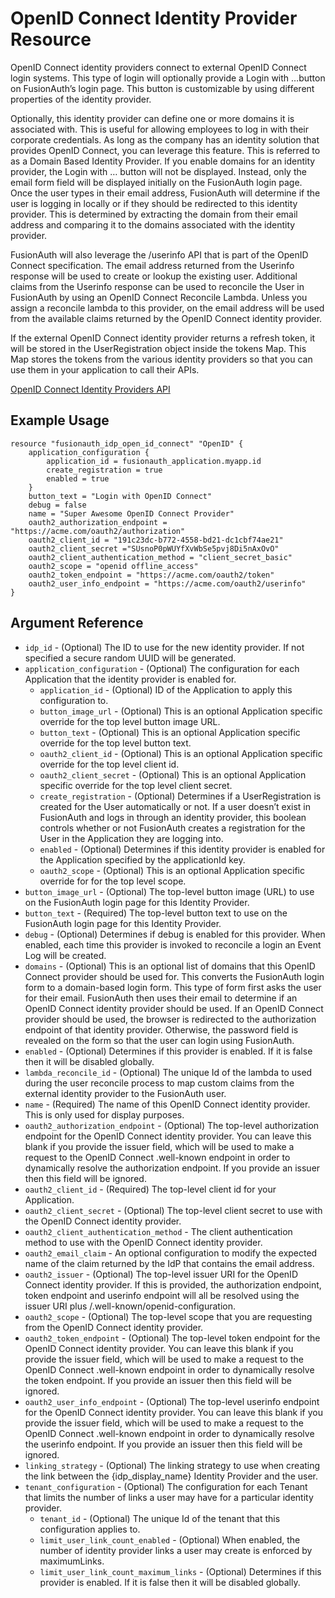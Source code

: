 # OpenID Connect Identity Provider Resource

OpenID Connect identity providers connect to external OpenID Connect login systems. This type of login will optionally provide a Login with …​ button on FusionAuth’s login page. This button is customizable by using different properties of the identity provider.

Optionally, this identity provider can define one or more domains it is associated with. This is useful for allowing employees to log in with their corporate credentials. As long as the company has an identity solution that provides OpenID Connect, you can leverage this feature. This is referred to as a Domain Based Identity Provider. If you enable domains for an identity provider, the Login with …​ button will not be displayed. Instead, only the email form field will be displayed initially on the FusionAuth login page. Once the user types in their email address, FusionAuth will determine if the user is logging in locally or if they should be redirected to this identity provider. This is determined by extracting the domain from their email address and comparing it to the domains associated with the identity provider.

FusionAuth will also leverage the /userinfo API that is part of the OpenID Connect specification. The email address returned from the Userinfo response will be used to create or lookup the existing user. Additional claims from the Userinfo response can be used to reconcile the User in FusionAuth by using an OpenID Connect Reconcile Lambda. Unless you assign a reconcile lambda to this provider, on the email address will be used from the available claims returned by the OpenID Connect identity provider.

If the external OpenID Connect identity provider returns a refresh token, it will be stored in the UserRegistration object inside the tokens Map. This Map stores the tokens from the various identity providers so that you can use them in your application to call their APIs.

[OpenID Connect Identity Providers API](https://fusionauth.io/docs/v1/tech/apis/identity-providers/openid-connect)

## Example Usage

```hcl
resource "fusionauth_idp_open_id_connect" "OpenID" {
    application_configuration {
        application_id = fusionauth_application.myapp.id
        create_registration = true
        enabled = true
    }
    button_text = "Login with OpenID Connect"
    debug = false
    name = "Super Awesome OpenID Connect Provider"
    oauth2_authorization_endpoint = "https://acme.com/oauth2/authorization"
    oauth2_client_id = "191c23dc-b772-4558-bd21-dc1cbf74ae21"
    oauth2_client_secret ="SUsnoP0pWUYfXvWbSe5pvj8Di5nAxOvO"
    oauth2_client_authentication_method = "client_secret_basic"
    oauth2_scope = "openid offline_access"
    oauth2_token_endpoint = "https://acme.com/oauth2/token"
    oauth2_user_info_endpoint = "https://acme.com/oauth2/userinfo"
}
```

## Argument Reference

* `idp_id` - (Optional) The ID to use for the new identity provider. If not specified a secure random UUID will be generated.
* `application_configuration` - (Optional) The configuration for each Application that the identity provider is enabled for.
    - `application_id` - (Optional) ID of the Application to apply this configuration to.
    - `button_image_url` - (Optional) This is an optional Application specific override for the top level button image URL.
    - `button_text` - (Optional) This is an optional Application specific override for the top level button text.
    - `oauth2_client_id` - (Optional) This is an optional Application specific override for the top level client id.
    - `oauth2_client_secret` - (Optional) This is an optional Application specific override for the top level client secret.
    - `create_registration` - (Optional) Determines if a UserRegistration is created for the User automatically or not. If a user doesn’t exist in FusionAuth and logs in through an identity provider, this boolean controls whether or not FusionAuth creates a registration for the User in the Application they are logging into.
    - `enabled` - (Optional) Determines if this identity provider is enabled for the Application specified by the applicationId key.
    - `oauth2_scope` - (Optional) This is an optional Application specific override for for the top level scope.
* `button_image_url` - (Optional) The top-level button image (URL) to use on the FusionAuth login page for this Identity Provider.
* `button_text` - (Required) The top-level button text to use on the FusionAuth login page for this Identity Provider.
* `debug` - (Optional) Determines if debug is enabled for this provider. When enabled, each time this provider is invoked to reconcile a login an Event Log will be created.
* `domains` - (Optional) This is an optional list of domains that this OpenID Connect provider should be used for. This converts the FusionAuth login form to a domain-based login form. This type of form first asks the user for their email. FusionAuth then uses their email to determine if an OpenID Connect identity provider should be used. If an OpenID Connect provider should be used, the browser is redirected to the authorization endpoint of that identity provider. Otherwise, the password field is revealed on the form so that the user can login using FusionAuth.
* `enabled` - (Optional) Determines if this provider is enabled. If it is false then it will be disabled globally.
* `lambda_reconcile_id` - (Optional) The unique Id of the lambda to used during the user reconcile process to map custom claims from the external identity provider to the FusionAuth user.
* `name` - (Required) The name of this OpenID Connect identity provider. This is only used for display purposes.
* `oauth2_authorization_endpoint` - (Optional) The top-level authorization endpoint for the OpenID Connect identity provider. You can leave this blank if you provide the issuer field, which will be used to make a request to the OpenID Connect .well-known endpoint in order to dynamically resolve the authorization endpoint. If you provide an issuer then this field will be ignored.
* `oauth2_client_id` - (Required) The top-level client id for your Application.
* `oauth2_client_secret` - (Optional) The top-level client secret to use with the OpenID Connect identity provider.
* `oauth2_client_authentication_method` - The client authentication method to use with the OpenID Connect identity provider. 
* `oauth2_email_claim` - An optional configuration to modify the expected name of the claim returned by the IdP that contains the email address.
* `oauth2_issuer` - (Optional) The top-level issuer URI for the OpenID Connect identity provider. If this is provided, the authorization endpoint, token endpoint and userinfo endpoint will all be resolved using the issuer URI plus /.well-known/openid-configuration.
* `oauth2_scope` - (Optional) The top-level scope that you are requesting from the OpenID Connect identity provider.
* `oauth2_token_endpoint` - (Optional) The top-level token endpoint for the OpenID Connect identity provider. You can leave this blank if you provide the issuer field, which will be used to make a request to the OpenID Connect .well-known endpoint in order to dynamically resolve the token endpoint. If you provide an issuer then this field will be ignored.
* `oauth2_user_info_endpoint` - (Optional) The top-level userinfo endpoint for the OpenID Connect identity provider. You can leave this blank if you provide the issuer field, which will be used to make a request to the OpenID Connect .well-known endpoint in order to dynamically resolve the userinfo endpoint. If you provide an issuer then this field will be ignored.
* `linking_strategy` - (Optional) The linking strategy to use when creating the link between the {idp_display_name} Identity Provider and the user.
* `tenant_configuration` - (Optional) The configuration for each Tenant that limits the number of links a user may have for a particular identity provider.
    - `tenant_id` - (Optional) The unique Id of the tenant that this configuration applies to.
    - `limit_user_link_count_enabled` - (Optional) When enabled, the number of identity provider links a user may create is enforced by maximumLinks.
    - `limit_user_link_count_maximum_links` - (Optional) Determines if this provider is enabled. If it is false then it will be disabled globally.
